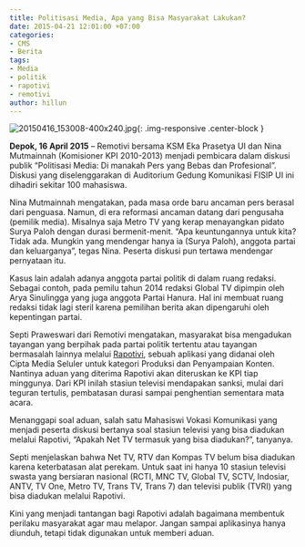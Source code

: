 ```yaml
---
title: Politisasi Media, Apa yang Bisa Masyarakat Lakukan?
date: 2015-04-21 12:01:00 +07:00
categories:
- CMS
- Berita
tags:
- Media
- politik
- rapotivi
- remotivi
author: hillun
---
```


![20150416_153008-400x240.jpg](/uploads/20150416_153008-400x240.jpg){: .img-responsive .center-block }

**Depok, 16 April 2015** – Remotivi bersama KSM Eka Prasetya UI dan Nina Mutmainnah (Komisioner KPI 2010-2013) menjadi pembicara dalam diskusi publik “Politisasi Media: Di manakah Pers yang Bebas dan Profesional”. Diskusi yang diselenggarakan di Auditorium Gedung Komunikasi FISIP UI ini dihadiri sekitar 100 mahasiswa.

Nina Mutmainnah mengatakan, pada masa orde baru ancaman pers berasal dari penguasa. Namun, di era reformasi ancaman datang dari pengusaha (pemilik media). Misalnya saja Metro TV yang kerap menayangkan pidato Surya Paloh dengan durasi bermenit-menit. “Apa keuntungannya untuk kita? Tidak ada. Mungkin yang mendengar hanya ia (Surya Paloh), anggota partai dan keluarganya”, tegas Nina. Peserta diskusi pun tertawa mendengar pernyataan itu.

Kasus lain adalah adanya anggota partai politik di dalam ruang redaksi. Sebagai contoh, pada pemilu tahun 2014 redaksi Global TV dipimpin oleh Arya Sinulingga yang juga anggota Partai Hanura. Hal ini membuat ruang redaksi tidak lagi steril karena pemilihan berita akan dipengaruhi oleh kepentingan partai.

Septi Praweswari dari Remotivi mengatakan, masyarakat bisa mengadukan tayangan yang berpihak pada partai politik tertentu atau tayangan bermasalah lainnya melalui [Rapotivi](https://play.google.com/store/search?q=rapotivi&c=apps), sebuah aplikasi yang didanai oleh Cipta Media Seluler untuk kategori Produksi dan Penyampaian Konten. Nantinya aduan yang diterima Rapotivi akan diteruskan ke KPI tiap minggunya. Dari KPI inilah stasiun televisi mendapakan sanksi, mulai dari teguran tertulis, pembatasan durasi sampai penghentian sementara mata acara.

Menanggapi soal aduan, salah satu Mahasiswi Vokasi Komunikasi yang menjadi peserta diskusi bertanya soal stasiun televisi yang bisa diadukan melalui Rapotivi, “Apakah Net TV termasuk yang bisa diadukan?”, tanyanya.

Septi menjelaskan bahwa Net TV, RTV dan Kompas TV belum bisa diadukan karena keterbatasan alat perekam. Untuk saat ini hanya 10 stasiun televisi swasta yang bersiaran nasional (RCTI, MNC TV, Global TV, SCTV, Indosiar, ANTV, TV One, Metro TV, Trans TV, Trans 7) dan televisi publik (TVRI) yang bisa diadukan melalui Rapotivi.

Kini yang menjadi tantangan bagi Rapotivi adalah bagaimana membentuk perilaku masyarakat agar mau melapor. Jangan sampai aplikasinya hanya diunduh, tetapi tidak digunakan untuk memberi aduan.